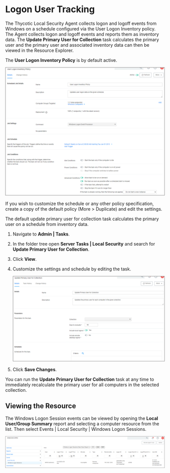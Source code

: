 [title]: # (Logon User Tracking)
[tags]: # (local security)
[priority]: # (5)
# Logon User Tracking

The Thycotic Local Security Agent collects logon and logoff events from Windows on a schedule configured via the User Logon Inventory policy. The Agent collects logon and logoff events and reports them as inventory data. The __Update Primary User for Collection__ task calculates the primary user and the primary user and associated inventory data can then be viewed in the Resource Explorer.

The __User Logon Inventory Policy__ is by default active.

![select](images/default/logon-1.png "Select the User Logon Inventory policy")

If you wish to customize the schedule or any other policy specification, create a copy of the default policy (More > Duplicate) and edit the settings.

The default update primary user for collection task calculates the primary user on a schedule from inventory data.

1. Navigate to __Admin | Tasks__.
1. In the folder tree open __Server Tasks | Local Security__ and search for __Update Primary User for Collection__.
1. Click __View__.
1. Customize the settings and schedule by editing the task.

   ![Update Primary User for Collection task](images/default/logon-3.png)
1. Click __Save Changes__.

You can run the __Update Primary User for Collection__ task at any time to immediately recalculate the primary user for all computers in the selected collection.

## Viewing the Resource

The Windows Logon Session events can be viewed by opening the __Local User/Group Summary__ report and selecting a computer resource from the list. Then select Events | Local Security | Windows Logon Sessions.

![view](images/default/logon-7.png "Computer Resource Events")
